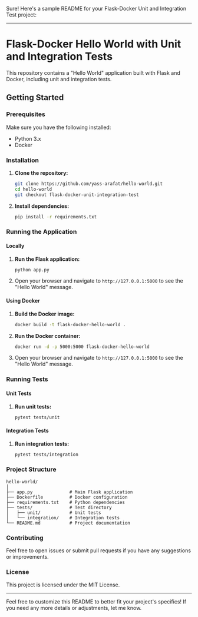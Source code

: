 Sure! Here's a sample README for your Flask-Docker Unit and Integration Test project:

---

# Flask-Docker Hello World with Unit and Integration Tests

This repository contains a "Hello World" application built with Flask and Docker, including unit and integration tests.

## Getting Started

### Prerequisites

Make sure you have the following installed:
- Python 3.x
- Docker

### Installation

1. **Clone the repository:**
   ```bash
   git clone https://github.com/yass-arafat/hello-world.git
   cd hello-world
   git checkout flask-docker-unit-integration-test
   ```

2. **Install dependencies:**
   ```bash
   pip install -r requirements.txt
   ```

### Running the Application

#### Locally

1. **Run the Flask application:**
   ```bash
   python app.py
   ```

2. Open your browser and navigate to `http://127.0.0.1:5000` to see the "Hello World" message.

#### Using Docker

1. **Build the Docker image:**
   ```bash
   docker build -t flask-docker-hello-world .
   ```

2. **Run the Docker container:**
   ```bash
   docker run -d -p 5000:5000 flask-docker-hello-world
   ```

3. Open your browser and navigate to `http://127.0.0.1:5000` to see the "Hello World" message.

### Running Tests

#### Unit Tests

1. **Run unit tests:**
   ```bash
   pytest tests/unit
   ```

#### Integration Tests

1. **Run integration tests:**
   ```bash
   pytest tests/integration
   ```

### Project Structure

```
hello-world/
│
├── app.py              # Main Flask application
├── Dockerfile          # Docker configuration
├── requirements.txt    # Python dependencies
├── tests/              # Test directory
│   ├── unit/           # Unit tests
│   └── integration/    # Integration tests
└── README.md           # Project documentation
```

### Contributing

Feel free to open issues or submit pull requests if you have any suggestions or improvements.

### License

This project is licensed under the MIT License.

---

Feel free to customize this README to better fit your project's specifics! If you need any more details or adjustments, let me know.